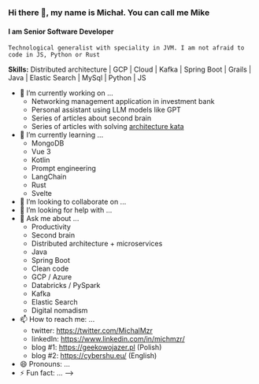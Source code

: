 ### Hi there 👋, my name is Michał. You can call me Mike 
#### I am Senior Software Developer
```
Technological generalist with speciality in JVM. I am not afraid to code in JS, Python or Rust
```

**Skills:** Distributed architecture | GCP | Cloud  | Kafka | Spring Boot | Grails | Java | Elastic Search | MySql | Python | JS

- 🔭 I’m currently working on ...
  - Networking management application in investment bank
  - Personal assistant using LLM models like GPT
  - Series of articles about second brain
  - Series of articles with solving [architecture kata](https://www.architecturalkatas.com/)
- 🌱 I’m currently learning ...
  - MongoDB
  - Vue 3
  - Kotlin
  - Prompt engineering
  - LangChain
  - Rust
  - Svelte
- 👯 I’m looking to collaborate on ...
- 🤔 I’m looking for help with ...
- 💬 Ask me about ...
  - Productivity
  - Second brain
  - Distributed architecture + microservices
  - Java
  - Spring Boot
  - Clean code
  - GCP / Azure
  - Databricks / PySpark
  - Kafka
  - Elastic Search
  - Digital nomadism
- 📫 How to reach me: ...
  - twitter: https://twitter.com/MichalMzr
  - linkedIn: https://www.linkedin.com/in/michmzr/
  - blog #1: https://geekowojazer.pl (Polish)
  - blog #2: https://cybershu.eu/ (English)
- 😄 Pronouns: ...
- ⚡ Fun fact: ...
-->
